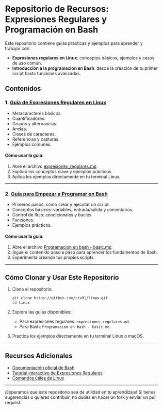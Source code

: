 # Repositorio de Recursos: Expresiones Regulares y Programación en Bash

Este repositorio contiene guías prácticas y ejemplos para aprender y trabajar con:
- **Expresiones regulares en Linux**: conceptos básicos, ejemplos y casos de uso común.
- **Introducción a la programación en Bash**: desde la creación de tu primer script hasta funciones avanzadas.

## Contenidos

### 1. [Guía de Expresiones Regulares en Linux](#guia-de-expresiones-regulares-en-linux)
- Metacaracteres básicos.
- Cuantificadores.
- Grupos y alternancias.
- Anclas.
- Clases de caracteres.
- Referencias y capturas.
- Ejemplos comunes.

#### Cómo usar la guía:
1. Abre el archivo [expresiones_regulares.md](./expresiones_regulares.md).
2. Explora los conceptos clave y ejemplos prácticos.
3. Aplica los ejemplos directamente en tu terminal Linux.

---

### 2. [Guía para Empezar a Programar en Bash](#guia-para-empezar-a-programar-en-bash)
- Primeros pasos: cómo crear y ejecutar un script.
- Conceptos básicos: variables, entrada/salida y comentarios.
- Control de flujo: condicionales y bucles.
- Funciones.
- Ejemplos prácticos.

#### Cómo usar la guía:
1. Abre el archivo [Programacion en bash - basic.md](./Programacion%20en%20bash%20-%20basic.md).
2. Sigue el contenido paso a paso para aprender los fundamentos de Bash.
3. Experimenta creando tus propios scripts.

---

## Cómo Clonar y Usar Este Repositorio

1. Clona el repositorio:
   ```bash
   git clone https://github.com/civ91/linux.git
   cd linux
   ```

2. Explora las guías disponibles:
   - Para expresiones regulares: `expresiones_regulares.md`.
   - Para Bash: `Programacion en bash - basic.md`.

3. Practica los ejemplos directamente en tu terminal Linux o macOS.

---

## Recursos Adicionales

- [Documentación oficial de Bash](https://www.gnu.org/software/bash/)
- [Tutorial interactivo de Expresiones Regulares](https://regex101.com/)
- [Comandos útiles de Linux](https://ss64.com/bash/)

---

¡Esperamos que este repositorio sea de utilidad en tu aprendizaje! Si tienes sugerencias o quieres contribuir, no dudes en hacer un fork y enviar un pull request.
